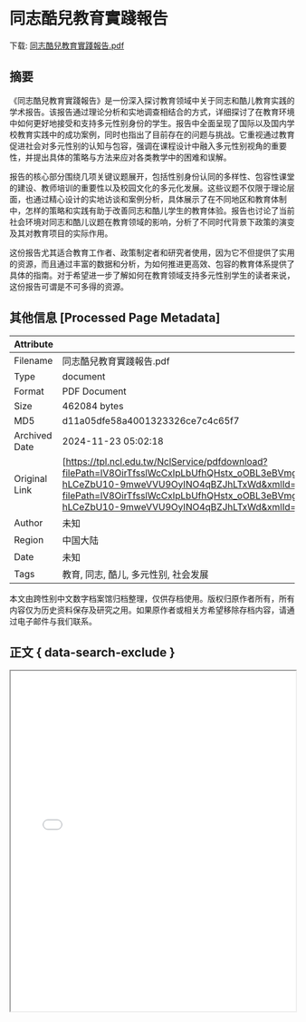 # 同志酷兒教育實踐報告

<!-- tcd_download_link -->
下载: <a href="../同志酷兒教育實踐報告.pdf" download>同志酷兒教育實踐報告.pdf</a>
<!-- tcd_download_link_end -->

## 摘要

<!-- tcd_abstract -->
《同志酷兒教育實踐報告》是一份深入探讨教育领域中关于同志和酷儿教育实践的学术报告。该报告通过理论分析和实地调查相结合的方式，详细探讨了在教育环境中如何更好地接受和支持多元性别身份的学生。报告中全面呈现了国际以及国内学校教育实践中的成功案例，同时也指出了目前存在的问题与挑战。它重视通过教育促进社会对多元性别的认知与包容，强调在课程设计中融入多元性别视角的重要性，并提出具体的策略与方法来应对各类教学中的困难和误解。

报告的核心部分围绕几项关键议题展开，包括性别身份认同的多样性、包容性课堂的建设、教师培训的重要性以及校园文化的多元化发展。这些议题不仅限于理论层面，也通过精心设计的实地访谈和案例分析，具体展示了在不同地区和教育体制中，怎样的策略和实践有助于改善同志和酷儿学生的教育体验。报告也讨论了当前社会环境对同志和酷儿议题在教育领域的影响，分析了不同时代背景下政策的演变及其对教育项目的实际作用。

这份报告尤其适合教育工作者、政策制定者和研究者使用，因为它不但提供了实用的资源，而且通过丰富的数据和分析，为如何推进更高效、包容的教育体系提供了具体的指南。对于希望进一步了解如何在教育领域支持多元性别学生的读者来说，这份报告可谓是不可多得的资源。

<!-- tcd_abstract_end -->

## 其他信息 [Processed Page Metadata]

| Attribute       | Value                                  |
|-----------------|----------------------------------------|
| Filename        | 同志酷兒教育實踐報告.pdf                             |
| Type            | document                                 |
| Format          | PDF Document                               |
| Size            | 462084 bytes                           |
| MD5             | d11a05dfe58a4001323326ce7c4c65f7                                  |
| Archived Date   | 2024-11-23 05:02:18                             |
| Original Link   | [https://tpl.ncl.edu.tw/NclService/pdfdownload?filePath=lV8OirTfsslWcCxIpLbUfhQHstx_oOBL3eBVmgJDqmnn6rpnsLSU_5xzFjBu1X1A&imgType=Bn5sH4BGpJw=&key=7xrniGgKFFv52sFejVAGtS_zKYDFH-hLCeZbU10-9mweVVU9OyINO4qBZJhLTxWd&xmlId=0006744268](https://tpl.ncl.edu.tw/NclService/pdfdownload?filePath=lV8OirTfsslWcCxIpLbUfhQHstx_oOBL3eBVmgJDqmnn6rpnsLSU_5xzFjBu1X1A&imgType=Bn5sH4BGpJw=&key=7xrniGgKFFv52sFejVAGtS_zKYDFH-hLCeZbU10-9mweVVU9OyINO4qBZJhLTxWd&xmlId=0006744268)                         |
| Author          | 未知                               |
| Region          | 中国大陆                               |
| Date            | 未知                                 |
| Tags            | 教育, 同志, 酷儿, 多元性别, 社会发展                                 |

本文由跨性别中文数字档案馆归档整理，仅供存档使用。版权归原作者所有，所有内容仅为历史资料保存及研究之用。如果原作者或相关方希望移除存档内容，请通过电子邮件与我们联系。

## 正文 { data-search-exclude }

<!-- tcd_main_text -->
<iframe src="../同志酷兒教育實踐報告.pdf" width="100%" height="600px">
    <p>无法显示PDF，请下载查看。</p>
</iframe>
<!-- tcd_main_text_end -->

